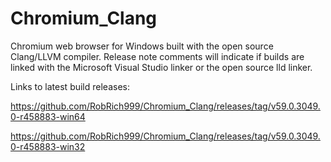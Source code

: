 # Chromium_Clang

Chromium web browser for Windows built with the open source Clang/LLVM compiler. Release note comments will indicate if builds are linked with the Microsoft Visual Studio linker or the open source lld linker.

Links to latest build releases:

https://github.com/RobRich999/Chromium_Clang/releases/tag/v59.0.3049.0-r458883-win64

https://github.com/RobRich999/Chromium_Clang/releases/tag/v59.0.3049.0-r458883-win32
